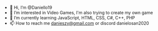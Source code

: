 - 👋 Hi, I’m @Daniello19
- 👀 I’m interested in Video Games, I'm also trying to create my own game
- 🌱 I’m currently learning JavaScript, HTML, CSS, C#, C++, PHP
- 📫 How to reach me danieszy@gmail.com or discord danielosan2020

<!---
Daniello19/Daniello19 is a ✨ special ✨ repository because its `README.md` (this file) appears on your GitHub profile.
You can click the Preview link to take a look at your changes.
--->
